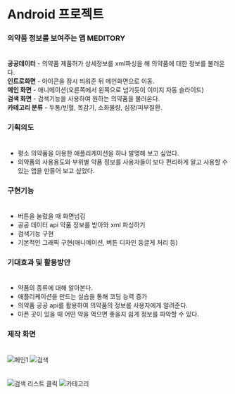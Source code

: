 # Android 프로젝트
### 의약품 정보를 보여주는 앱 MEDITORY</br></br>

<b>공공데이터</b> - 의약품 제품허가 상세정보를 xml파싱을 해 의약품에 대한 정보를 불러온다.</br>
<b>인트로화면</b> - 아이콘을 잠시 띄워준 뒤 메인화면으로 이동.</br>
<b>메인 화면</b> - 애니메이션(오른쪽에서 왼쪽으로 넘기듯이 이미지 자동 슬라이드)</br>
<b>검색 화면</b> - 검색기능을 사용하여 원하는 의약품을 불러온다.</br>
<b>카테고리 분류</b> - 두통/빈혈, 목감기, 소화불량, 심장/피부질환.</br>

### 기획의도  </br></br>
- 평소 의약품을 이용한 애플리케이션을 하나 발명해 보고 싶었다.</br>
- 의약품의 사용용도와 부위별 약품 정보를 사용자들이 보다 편리하게 알고 사용할 수 있는 앱을 만들어 보고 싶었다.</br>

### 구현기능  </br></br>
- 버튼을 눌렀을 때 화면넘김
- 공공 데이터 api 약품 정보를 받아와 xml 파싱하기
- 검색기능 구현
- 기본적인 그래픽 구현(애니메이션, 버튼 디자인 둥글게 처리 등)

### 기대효과 및 활용방안 </br></br>
- 약품의 종류에 대해 알아본다.
- 애플리케이션을 만드는 실습을 통해 코딩 능력 증가
- 의약품 공공 api를 활용하여 의약품의 정보를 사용자에게 알려준다.
- 아픈 곳이 있을 때 어떤 약을 먹으면 좋을지 쉽게 정보를 파악할 수 있다.

### 제작 화면 </br></br>
![메인1](https://user-images.githubusercontent.com/48503082/59731107-e0b57100-927f-11e9-9896-ce7263c28453.PNG)      ![검색](https://user-images.githubusercontent.com/48503082/59731110-e57a2500-927f-11e9-8800-4119d3f777a2.PNG) </br><br></br>   ![검색 리스트 클릭](https://user-images.githubusercontent.com/48503082/59731113-e8751580-927f-11e9-9857-bf9dc065383b.PNG)      ![카테고리](https://user-images.githubusercontent.com/48503082/59731115-ea3ed900-927f-11e9-9786-4860c04376d7.PNG)

